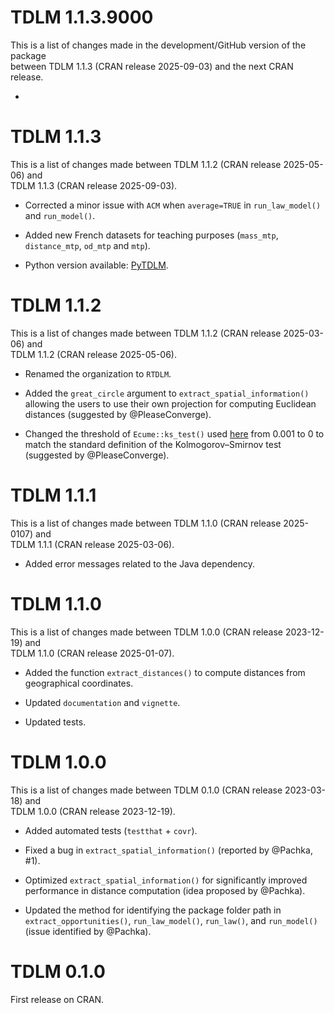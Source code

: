 # TDLM 1.1.3.9000

This is a list of changes made in the development/GitHub version of the package  
between TDLM 1.1.3 (CRAN release 2025-09-03) and the next CRAN release.

* 

# TDLM 1.1.3

This is a list of changes made between TDLM 1.1.2 (CRAN release 2025-05-06) and  
TDLM 1.1.3 (CRAN release 2025-09-03).

* Corrected a minor issue with `ACM` when `average=TRUE` in 
`run_law_model()` and `run_model()`.

* Added new French datasets for teaching purposes (`mass_mtp`, `distance_mtp`, 
`od_mtp` and `mtp`).

* Python version available: [PyTDLM](https://rtdlm.github.io/PyTDLM/).

# TDLM 1.1.2

This is a list of changes made between TDLM 1.1.2 (CRAN release 2025-03-06) and  
TDLM 1.1.2 (CRAN release 2025-05-06).

* Renamed the organization to `RTDLM`.

* Added the `great_circle` argument to `extract_spatial_information()` allowing
the users to use their own projection for computing Euclidean distances 
(suggested by @PleaseConverge).

* Changed the threshold of `Ecume::ks_test()` used 
[here](https://github.com/RTDLM/TDLM/blob/master/R/utils.R#L764) 
from 0.001 to 0 to match 
the standard definition of the Kolmogorov–Smirnov test (suggested by 
@PleaseConverge).
  
# TDLM 1.1.1

This is a list of changes made between TDLM 1.1.0 (CRAN release 2025-0107) and  
TDLM 1.1.1 (CRAN release 2025-03-06).

* Added error messages related to the Java dependency.

# TDLM 1.1.0

This is a list of changes made between TDLM 1.0.0 (CRAN release 2023-12-19) and  
TDLM 1.1.0 (CRAN release 2025-01-07).

* Added the function `extract_distances()` to compute distances from 
geographical coordinates.

* Updated `documentation` and `vignette`.

* Updated tests.

# TDLM 1.0.0

This is a list of changes made between TDLM 0.1.0 (CRAN release 2023-03-18) and  
TDLM 1.0.0 (CRAN release 2023-12-19).

* Added automated tests (`testthat` + `covr`).

* Fixed a bug in `extract_spatial_information()` (reported by @Pachka, #1).

* Optimized `extract_spatial_information()` for significantly improved 
performance in distance computation (idea proposed by @Pachka).

* Updated the method for identifying the package folder path in 
`extract_opportunities()`, `run_law_model()`, `run_law()`, and `run_model()` 
(issue identified by @Pachka).

# TDLM 0.1.0

First release on CRAN.



